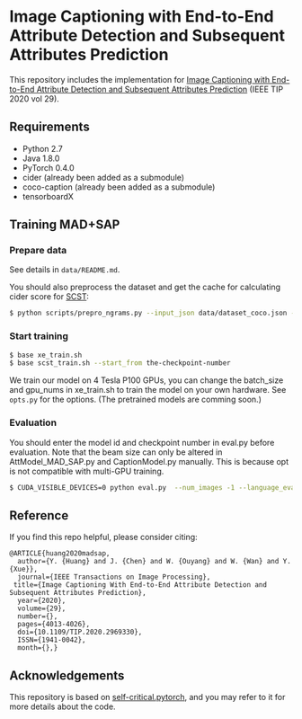 # Image Captioning with End-to-End Attribute Detection and Subsequent Attributes Prediction

This repository includes the implementation for [Image Captioning with End-to-End Attribute Detection and Subsequent Attributes Prediction](https://ieeexplore.ieee.org/document/8976408) (IEEE TIP 2020 vol 29).

## Requirements

- Python 2.7
- Java 1.8.0
- PyTorch 0.4.0
- cider (already been added as a submodule)
- coco-caption (already been added as a submodule)
- tensorboardX


## Training MAD+SAP

### Prepare data

See details in `data/README.md`.

You should also preprocess the dataset and get the cache for calculating cider score for [SCST](https://arxiv.org/abs/1612.00563):

```bash
$ python scripts/prepro_ngrams.py --input_json data/dataset_coco.json --dict_json data/cocotalk_attr.json --output_pkl data/coco-train-new --split train
```
### Start training

```bash
$ base xe_train.sh
$ base scst_train.sh --start_from the-checkpoint-number
```
We train our model on 4 Tesla P100 GPUs, you can change the batch_size and gpu_nums in xe_train.sh  to train the model on your own hardware.
See `opts.py` for the options. (The pretrained models are comming soon.)


### Evaluation
You should enter the model id and checkpoint number in eval.py before evaluation. Note that the beam size can only be altered in AttModel_MAD_SAP.py and CaptionModel.py manually. This is because opt is not compatible with multi-GPU training.
```bash
$ CUDA_VISIBLE_DEVICES=0 python eval.py  --num_images -1 --language_eval 1 --batch_size 100 --split test
```



## Reference

If you find this repo helpful, please consider citing:

```
@ARTICLE{huang2020madsap,
  author={Y. {Huang} and J. {Chen} and W. {Ouyang} and W. {Wan} and Y. {Xue}},
  journal={IEEE Transactions on Image Processing}, 
 title={Image Captioning With End-to-End Attribute Detection and Subsequent Attributes Prediction}, 
  year={2020},
  volume={29},
  number={},
  pages={4013-4026},
  doi={10.1109/TIP.2020.2969330},
  ISSN={1941-0042},
  month={},}
```

## Acknowledgements

This repository is based on [self-critical.pytorch](https://github.com/ruotianluo/self-critical.pytorch), and you may refer to it for more details about the code.
